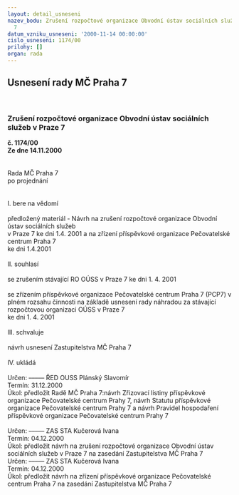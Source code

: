 ```yaml
---
layout: detail_usneseni
nazev_bodu: Zrušení rozpočtové organizace Obvodní ústav sociálních služeb v Praze
  7
datum_vzniku_usneseni: '2000-11-14 00:00:00'
cislo_usneseni: 1174/00
prilohy: []
organ: rada
---
```

<div id="ucUsn_pList" class="usn">
	<span><h2>Usnesení rady MČ Praha 7 </h2>
<br></span><div class="standBody">
<span><h3>Zrušení rozpočtové organizace Obvodní ústav sociálních služeb v Praze 7</h3></span><div class="center">
		<strong>č. 1174/00</strong><br>
	</div>
<div class="center">
		<strong>Ze dne 14.11.2000</strong><br><br>
	</div>
<br>Rada MČ Praha 7<br>po projednání<br><br><br>I.	bere na vědomí<br><br> předložený materiál - Návrh na zrušení rozpočtové organizace Obvodní ústav sociálních služeb <br>v Praze 7 ke dni 1.4. 2001  a na zřízení příspěvkové organizace Pečovatelské centrum  Praha 7 <br>ke dni 1.4.2001<br><br>II.	souhlasí <br><br>se zrušením stávající RO OÚSS v Praze 7 ke dni 1. 4. 2001<br><br>se zřízením příspěvkové organizace Pečovatelské centrum Praha 7 (PCP7)  v plném rozsahu činnosti na základě usnesení rady náhradou za stávající rozpočtovou organizaci OÚSS v Praze 7 <br>ke dni 1. 4. 2001<br><br>III.	schvaluje <br><br>návrh usnesení Zastupitelstva MČ Praha 7<br><br>IV.	ukládá <br><br> Určen:	–––––	ŘED OUSS Plánský Slavomír<br>Termín: 31.12.2000<br>Úkol:	předložit Radě MČ Praha 7:návrh Zřizovací listiny příspěvkové organizace Pečovatelské centrum Prahy 7, návrh Statutu příspěvkové organizace Pečovatelské centrum Prahy 7 a návrh Pravidel hospodaření příspěvkové organizace Pečovatelské centrum Prahy 7<br> <br> Určen:	–––––	ZAS STA Kučerová Ivana<br>Termín: 04.12.2000<br>Úkol:	předložit návrh na zrušení rozpočtové organizace Obvodní ústav sociálních služeb v Praze 7 na zasedání Zastupitelstva MČ Praha 7<br>  Určen:	–––––	ZAS STA Kučerová Ivana<br>Termín: 04.12.2000<br>Úkol:	předložit návrh na zřízení příspěvkové organizace Pečovatelské centrum Praha 7 na zasedání Zastupitelstva MČ Praha 7<br>  <br><br> <br>
</div>
</div>